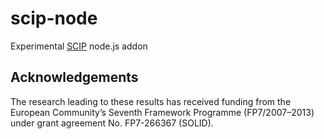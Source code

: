 # scip-node
Experimental [SCIP](http://scip.zib.de/) node.js addon

## Acknowledgements

The research leading to these results has received funding from the European Community’s Seventh Framework Programme (FP7/2007–2013) under grant agreement No. FP7-266367 (SOLID).
